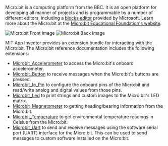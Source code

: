 Micro:bit is a computing platform from the BBC. It is an open platform for developing all manner of projects and is programmable by a number of different editors, including a [blocks editor](https://pxt.microbit.org) provided by Microsoft. Learn more about the Micro:bit at the <a rel="nofollow" href="http://microbit.org/about/">Micro:bit Educational Foundation's website</a>.

![Micro:bit Front Image](./images/microbit-front.png)
![Micro:bit Back Image](./images/microbit-back.png)

MIT App Inventor provides an extension bundle for interacting with the Micro:bit. The Micro:bit reference documentation includes the following extensions:

* [Microbit_Accelerometer](#/microbit/microbitaccelerometer) to access the Micro:bit's onboard accelerometer.
* [Microbit_Button](#/microbit/microbitbutton) to receive messages when the Micro:bit's buttons are pressed.
* [Microbit_Io\_Pin](#/microbit/microbitiopin) to configure the onboard pins of the Micro:bit and read/write analog and digital values from those pins.
* [Microbit_Led](#/microbit/microbitled) to print strings and custom images to the Micro:bit's LED matrix.
* [Microbit_Magnetometer](#/microbit/microbitmagnetometer) to getting heading/bearing information from the Micro:bit.
* [Microbit_Temperature](#/microbit/microbittemperature) to get environmental temperature readings in Celsius from the Micro:bit.
* [Microbit_Uart](#/microbit/microbituart) to send and receive messages using the software serial port (UART) interface for the Micro:bit. This can be used to send messages to custom software installed on the Micro:bit.
